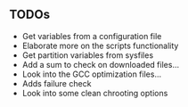TODOs
-----
  - Get variables from a configuration file
  - Elaborate more on the scripts functionality
  - Get partition variables from sysfiles
  - Add a sum to check on downloaded files...
  - Look into the GCC optimization files...
  - Adds failure check
  - Look into some clean chrooting options
